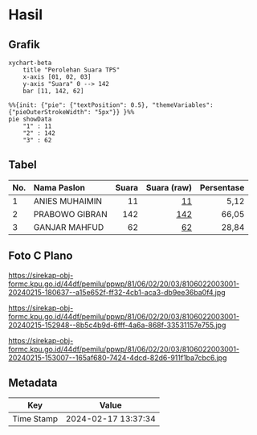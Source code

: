 # Hasil

## Grafik

```mermaid
xychart-beta
    title "Perolehan Suara TPS"
    x-axis [01, 02, 03]
    y-axis "Suara" 0 --> 142
    bar [11, 142, 62]
```

```mermaid
%%{init: {"pie": {"textPosition": 0.5}, "themeVariables": {"pieOuterStrokeWidth": "5px"}} }%%
pie showData
    "1" : 11
    "2" : 142
    "3" : 62
```

## Tabel

| No. | Nama Paslon    | Suara | Suara (raw) | Persentase |
|:--- |:-------------- | -----:| -----------:| ----------:|
| 1   | ANIES MUHAIMIN | 11    | [11][p-1]   | 5,12       |
| 2   | PRABOWO GIBRAN | 142   | [142][p-2]  | 66,05      |
| 3   | GANJAR MAHFUD  | 62    | [62][p-3]   | 28,84      |


[p-1]: https://github.com/gigit-pemilu/pemilu-2024-81-maluku/blob/main/pilpres/hitung-suara/sub/81-maluku/sub/06-seram-bagian-barat/sub/02-seram-barat/sub/2003-piru/sub/001-tps/sub/paslon-1.txt
[p-2]: https://github.com/gigit-pemilu/pemilu-2024-81-maluku/blob/main/pilpres/hitung-suara/sub/81-maluku/sub/06-seram-bagian-barat/sub/02-seram-barat/sub/2003-piru/sub/001-tps/sub/paslon-2.txt
[p-3]: https://github.com/gigit-pemilu/pemilu-2024-81-maluku/blob/main/pilpres/hitung-suara/sub/81-maluku/sub/06-seram-bagian-barat/sub/02-seram-barat/sub/2003-piru/sub/001-tps/sub/paslon-3.txt

## Foto C Plano

https://sirekap-obj-formc.kpu.go.id/44df/pemilu/ppwp/81/06/02/20/03/8106022003001-20240215-180637--a15e652f-ff32-4cb1-aca3-db9ee36ba0f4.jpg

https://sirekap-obj-formc.kpu.go.id/44df/pemilu/ppwp/81/06/02/20/03/8106022003001-20240215-152948--8b5c4b9d-6fff-4a6a-868f-33531157e755.jpg

https://sirekap-obj-formc.kpu.go.id/44df/pemilu/ppwp/81/06/02/20/03/8106022003001-20240215-153007--165af680-7424-4dcd-82d6-911f1ba7cbc6.jpg


## Metadata

| Key        | Value               |
| ---------- | ------------------- |
| Time Stamp | 2024-02-17 13:37:34 |



